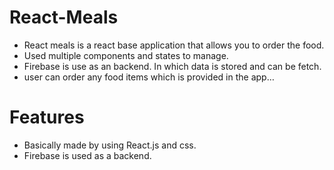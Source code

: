# React-Meals
- React meals is a react base application that allows you to order the food. 
- Used multiple components and states to manage. 
- Firebase is use as an backend. In which data is stored and can be fetch. 
- user can order any food items which is provided in the app…
# Features
- Basically made by using React.js and css.
- Firebase is used as a backend.
